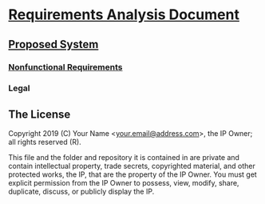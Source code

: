 # [Requirements Analysis Document](../../readme.md)

## [Proposed System](../readme.md)

### [Nonfunctional Requirements](./readme.md)

### Legal

## The License

Copyright 2019 (C) Your Name <<your.email@address.com>>, the IP Owner; all rights reserved (R).

This file and the folder and repository it is contained in are private and contain intellectual property, trade secrets, copyrighted material, and other protected works, the IP, that are the property of the IP Owner. You must get explicit permission from the IP Owner to possess, view, modify, share, duplicate, discuss, or publicly display the IP.

